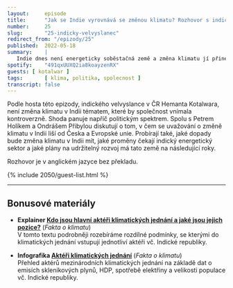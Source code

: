 ```yaml
---
layout:     episode
title:      "Jak se Indie vyrovnává se změnou klimatu? Rozhovor s indickým velvyslancem v Česku."
number:     25
slug:       "25-indicky-velvyslanec"
redirect_from: "/epizody/25"
published:  2022-05-18
summary:    |
   Indie dnes není energeticky soběstačná země a změna klimatu jí přinese další výzvy v podobě zaplavení velkých měst, vln veder či delších období sucha. Přesto se však stát, kde žije šestina veškeré světové populace, zavázal do roku 2030 pokrýt 50 % své spotřeby elektřiny z obnovitelných zdrojů a už teď je zde v provozu největší solární park na světě.
spotify:    "491qxUUXQ2ia8koayzenRX"
guests: [ kotalwar ]
tags:       [ klima, politika, spolecnost ]
transcript: false
---
```

Podle hosta této epizody, indického velvyslance v ČR Hemanta Kotalwara, není změna klimatu v Indii tématem, které by společnost vnímala kontroverzně. Shoda panuje napříč politickým spektrem. Spolu s Petrem Holíkem a Ondrášem Přibylou diskutují o tom, v čem se uvažování o změně klimatu v Indii liší od Česka a Evropské unie. Probírají také, jaké dopady bude změna klimatu v Indii mít, jaké proměny čekají indický energetický sektor a jaké plány na udržitelný rozvoj má tato země na následující roky.

Rozhovor je v anglickém jazyce bez překladu.

{% include 2050/guest-list.html %}

---

## Bonusové materiály

<div class="bonus-material" markdown="1">

* **Explainer [Kdo jsou hlavní aktéři klimatických jednání a jaké jsou jejich pozice?](https://faktaoklimatu.cz/explainery/pozice-akteru-cop)** (_Fakta o klimatu_)  
  V tomto textu podrobněji rozebíráme rozdílné podmínky, se kterými do klimatických jednání vstupují jednotliví aktéři vč. Indické republiky.

* **Infografika [Aktéři klimatických jednání](https://faktaoklimatu.cz/infografiky/akteri-klimatickych-jednani)** (_Fakta o klimatu_)  
  Přehled aktérů mezinárodních klimatických jednání na základě dat o emisích skleníkových plynů, HDP, spotřebě elektřiny a velikosti populace vč. Indické republiky.

</div>
